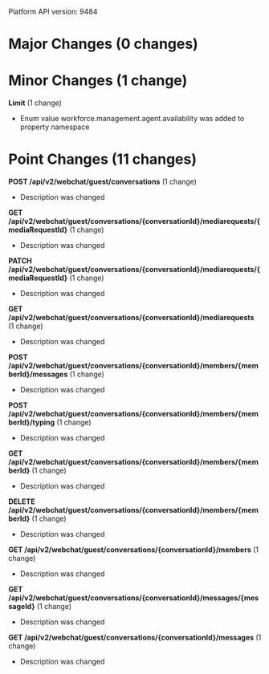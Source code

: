 Platform API version: 9484




# Major Changes (0 changes)


# Minor Changes (1 change)

**Limit** (1 change)

* Enum value workforce.management.agent.availability was added to property namespace


# Point Changes (11 changes)

**POST /api/v2/webchat/guest/conversations** (1 change)

* Description was changed

**GET /api/v2/webchat/guest/conversations/{conversationId}/mediarequests/{mediaRequestId}** (1 change)

* Description was changed

**PATCH /api/v2/webchat/guest/conversations/{conversationId}/mediarequests/{mediaRequestId}** (1 change)

* Description was changed

**GET /api/v2/webchat/guest/conversations/{conversationId}/mediarequests** (1 change)

* Description was changed

**POST /api/v2/webchat/guest/conversations/{conversationId}/members/{memberId}/messages** (1 change)

* Description was changed

**POST /api/v2/webchat/guest/conversations/{conversationId}/members/{memberId}/typing** (1 change)

* Description was changed

**GET /api/v2/webchat/guest/conversations/{conversationId}/members/{memberId}** (1 change)

* Description was changed

**DELETE /api/v2/webchat/guest/conversations/{conversationId}/members/{memberId}** (1 change)

* Description was changed

**GET /api/v2/webchat/guest/conversations/{conversationId}/members** (1 change)

* Description was changed

**GET /api/v2/webchat/guest/conversations/{conversationId}/messages/{messageId}** (1 change)

* Description was changed

**GET /api/v2/webchat/guest/conversations/{conversationId}/messages** (1 change)

* Description was changed
